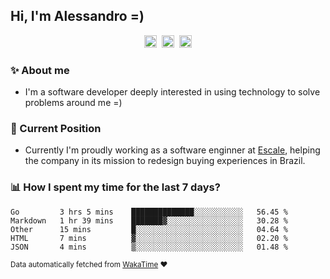 ## Hi, I'm Alessandro =)

<p align="center">
  <a href="https://www.linkedin.com/in/alessandro-costa-dev/"><img src="https://img.shields.io/badge/-alessandro--costa--dev-%233f7ec6?style=flat-square&logo=Linkedin&logoColor=white" height="20"/></a>&nbsp;&nbsp;<a href="https://medium.com/@alessandro_costa"><img src="https://img.shields.io/badge/-%40alessandro__costa-%20black?style=flat-square&logo=Medium" height="20"/></a>&nbsp;&nbsp;<a href="mailto:alessandro96fc@gmail.com"><img src="https://img.shields.io/badge/-alessandro96fc%40gmail.com-%23c14438?style=flat-square&logo=Gmail&logoColor=white" height="20"/></a>
</p>

### :sparkles: About me

- I'm a software developer deeply interested in using technology to solve problems around me =)

### :office: Current Position 

-  Currently I'm proudly working as a software enginner at [Escale](https://github.com/escaletech), helping the company in its mission to redesign buying experiences in Brazil.

### :bar_chart: How I spent my time for the last 7 days?

<!--START_SECTION:waka-->
```text
Go         3 hrs 5 mins    ██████████████░░░░░░░░░░░   56.45 % 
Markdown   1 hr 39 mins    ███████▓░░░░░░░░░░░░░░░░░   30.28 % 
Other      15 mins         █░░░░░░░░░░░░░░░░░░░░░░░░   04.64 % 
HTML       7 mins          ▓░░░░░░░░░░░░░░░░░░░░░░░░   02.20 % 
JSON       4 mins          ▒░░░░░░░░░░░░░░░░░░░░░░░░   01.48 % 
```
<!--END_SECTION:waka-->

<sub>Data automatically fetched from [WakaTime](https://wakatime.com/) :heart:</sub>
